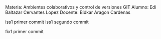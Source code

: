 Materia: Ambientes colaborativos y control de versiones GIT
Alumno: Edi Baltazar Cervantes Lopez
Docente: Bidkar Aragon Cardenas

iss1 primer commit
iss1 segundo commit

fix1 primer commit